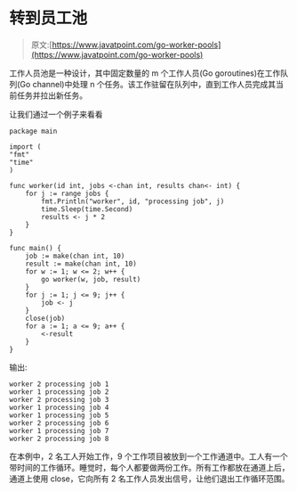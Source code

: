 # 转到员工池

> 原文:[https://www.javatpoint.com/go-worker-pools](https://www.javatpoint.com/go-worker-pools)

工作人员池是一种设计，其中固定数量的 m 个工作人员(Go goroutines)在工作队列(Go channel)中处理 n 个任务。该工作驻留在队列中，直到工作人员完成其当前任务并拉出新任务。

让我们通过一个例子来看看

```
package main

import (
"fmt"
"time"
)

func worker(id int, jobs <-chan int, results chan<- int) {
	for j := range jobs {
		fmt.Println("worker", id, "processing job", j)
		time.Sleep(time.Second)
		results <- j * 2
	}
}

func main() {
	job := make(chan int, 10)
	result := make(chan int, 10)
	for w := 1; w <= 2; w++ {
		go worker(w, job, result)
	}
	for j := 1; j <= 9; j++ {
		job <- j
	}
	close(job)
	for a := 1; a <= 9; a++ {
		<-result
	}
}

```

输出:

```
worker 2 processing job 1
worker 1 processing job 2
worker 2 processing job 3
worker 1 processing job 4
worker 1 processing job 5
worker 2 processing job 6
worker 1 processing job 7
worker 2 processing job 8

```

在本例中，2 名工人开始工作，9 个工作项目被放到一个工作通道中。工人有一个带时间的工作循环。睡觉时，每个人都要做两份工作。所有工作都放在通道上后，通道上使用 close，它向所有 2 名工作人员发出信号，让他们退出工作循环范围。